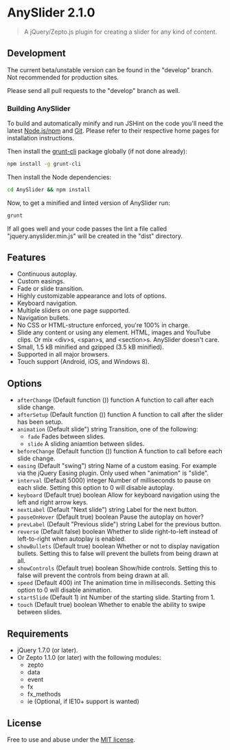# AnySlider 2.1.0

> A jQuery/Zepto.js plugin for creating a slider for any kind of content.

## Development
The current beta/unstable version can be found in the "develop" branch. Not recommended for production sites.

Please send all pull requests to the "develop" branch as well.

### Building AnySlider
To build and automatically minify and run JSHint on the code you'll need the latest [Node.js/npm](https://nodejs.org/) and [Git](http://git-scm.com/).
Please refer to their respective home pages for installation instructions.

Then install the [grunt-cli](http://gruntjs.com/getting-started#installing-the-cli) package globally (if not done already):

```bash
npm install -g grunt-cli
```

Then install the Node dependencies:

```bash
cd AnySlider && npm install
```

Now, to get a minified and linted version of AnySlider run:

```bash
grunt
```

If all goes well and your code passes the lint a file called "jquery.anyslider.min.js" will be created in the "dist" directory.

## Features
* Continuous autoplay.
* Custom easings.
* Fade or slide transition.
* Highly customizable appearance and lots of options.
* Keyboard navigation.
* Multiple sliders on one page supported.
* Navigation bullets.
* No CSS or HTML-structure enforced, you're 100% in charge.
* Slide any content or using any element. HTML, images and YouTube clips. Or mix &lt;div&gt;s, &lt;span&gt;s, and &lt;section&gt;s. AnySlider doesn't care.
* Small, 1.5 kB minified and gzipped (3.5 kB minified).
* Supported in all major browsers.
* Touch support (Android, iOS, and Windows 8).

## Options
* `afterChange` (Default function ()) function A function to call after each slide change.
* `afterSetup` (Default function ()) function A function to call after the slider has been setup.
* `animation` (Default slide") string Transition, one of the following:
    * `fade` Fades between slides.
    * `slide` A sliding aniamtion between slides.
* `beforeChange` (Default function ()) function A function to call before each slide change.
* `easing` (Default "swing") string Name of a custom easing. For example via the jQuery Easing plugin. Only used when "animation" is "slide".
* `interval` (Default 5000) integer Number of milliseconds to pause on each slide. Setting this option to 0 will disable autoplay.
* `keyboard` (Default true) boolean Allow for keyboard navigation using the left and right arrow keys.
* `nextLabel` (Default "Next slide") string Label for the next button.
* `pauseOnHover` (Default true) boolean Pause the autoplay on hover?
* `prevLabel` (Default "Previous slide") string Label for the previous button.
* `reverse` (Default false) boolean Whether to slide right-to-left instead of left-to-right when autoplay is enabled.
* `showBullets` (Default true) boolean Whether or not to display navigation bullets. Setting this to false will prevent the bullets from being drawn at all.
* `showControls` (Default true) boolean Show/hide controls. Setting this to false will prevent the controls from being drawn at all.
* `speed` (Default 400) int The animation time in milliseconds. Setting this option to 0 will disable animation.
* `startSlide` (Default 1) int Number of the starting slide. Starting from 1.
* `touch` (Default true) boolean Whether to enable the ability to swipe between slides.

## Requirements
* jQuery 1.7.0 (or later).
* Or Zepto 1.1.0 (or later) with the following modules:
    * zepto
    * data
    * event
    * fx
    * fx_methods
    * ie (Optional, if IE10+ support is wanted)

## License
Free to use and abuse under the [MIT license](http://www.opensource.org/licenses/mit-license.php).
